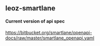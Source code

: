 ## leoz-smartlane ##

#### Current version of api spec ##### 

https://bitbucket.org/smartlane/openapi-docs/raw/master/smartlane_openapi.yaml
